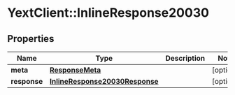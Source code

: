 # YextClient::InlineResponse20030

## Properties
Name | Type | Description | Notes
------------ | ------------- | ------------- | -------------
**meta** | [**ResponseMeta**](ResponseMeta.md) |  | [optional] 
**response** | [**InlineResponse20030Response**](InlineResponse20030Response.md) |  | [optional] 


